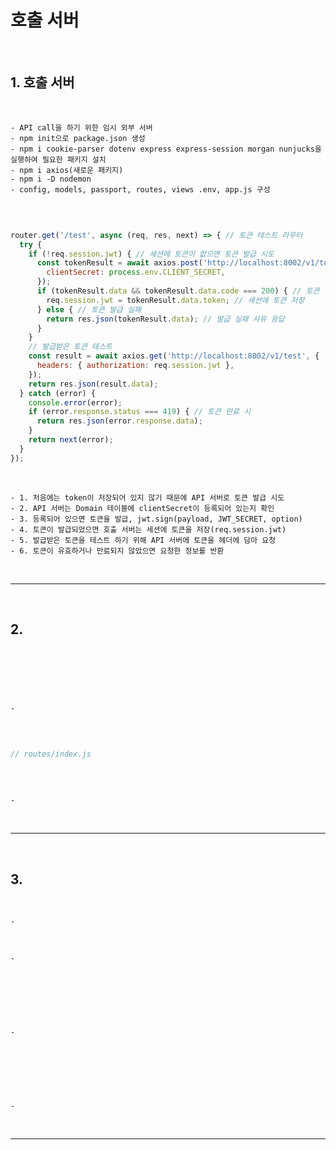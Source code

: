 # 호출 서버

<br>

## 1. 호출 서버
<br>

    - API call을 하기 위한 임시 외부 서버
    - npm init으로 package.json 생성
    - npm i cookie-parser dotenv express express-session morgan nunjucks을 실행하여 필요한 패키지 설치
    - npm i axios(새로운 패키지)
    - npm i -D nodemon
    - config, models, passport, routes, views .env, app.js 구성

<br>

```javascript

router.get('/test', async (req, res, next) => { // 토큰 테스트 라우터
  try {
    if (!req.session.jwt) { // 세션에 토큰이 없으면 토큰 발급 시도
      const tokenResult = await axios.post('http://localhost:8002/v1/token', {
        clientSecret: process.env.CLIENT_SECRET,
      });
      if (tokenResult.data && tokenResult.data.code === 200) { // 토큰 발급 성공
        req.session.jwt = tokenResult.data.token; // 세션에 토큰 저장
      } else { // 토큰 발급 실패
        return res.json(tokenResult.data); // 발급 실패 사유 응답
      }
    }
    // 발급받은 토큰 테스트
    const result = await axios.get('http://localhost:8002/v1/test', {
      headers: { authorization: req.session.jwt },
    });
    return res.json(result.data);
  } catch (error) {
    console.error(error);
    if (error.response.status === 419) { // 토큰 만료 시
      return res.json(error.response.data);
    }
    return next(error);
  }
});

```

<br>

    - 1. 처음에는 token이 저장되어 있지 않기 때문에 API 서버로 토큰 발급 시도
    - 2. API 서버는 Domain 테이블에 clientSecret이 등록되어 있는지 확인 
    - 3. 등록되어 있으면 토큰을 발급, jwt.sign(payload, JWT_SECRET, option)
    - 4. 토큰이 발급되었으면 호출 서버는 세션에 토큰을 저장(req.session.jwt) 
    - 5. 발급받은 토큰을 테스트 하기 위해 API 서버에 토큰을 헤더에 담아 요청
    - 6. 토큰이 유효하거나 만료되지 않았으면 요청한 정보를 반환

<br>

***

<br>

## 2. 

<br>

```javascript



```

<br>

    - 

<br>

```javascript

// routes/index.js



```

<br>

    - 

<br>

***

<br>

## 3.

<br>

    - 

<br>

    - 
<br>

```javascript



```

<br>

    - 

<br>

```javascript



```

<br>

    -

<br>

***

<br>
